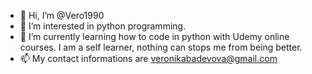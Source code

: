 - 👋 Hi, I’m @Vero1990
- 👀 I’m interested in python programming. 
- 🌱 I’m currently learning how to code in python with Udemy online courses. I am a self learner, nothing can stops me from being better. 
- 📫 My contact informations are veronikabadevova@gmail.com

<!---
Vero1990/Vero1990 is a ✨ special ✨ repository because its `README.md` (this file) appears on your GitHub profile.
You can click the Preview link to take a look at your changes.
--->
